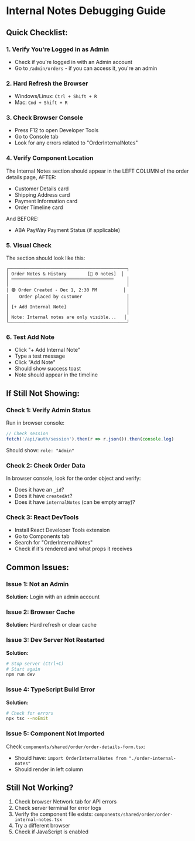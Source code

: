 # Internal Notes Debugging Guide

## Quick Checklist:

### 1. Verify You're Logged in as Admin
- Check if you're logged in with an Admin account
- Go to `/admin/orders` - if you can access it, you're an admin

### 2. Hard Refresh the Browser
- Windows/Linux: `Ctrl + Shift + R`
- Mac: `Cmd + Shift + R`

### 3. Check Browser Console
- Press F12 to open Developer Tools
- Go to Console tab
- Look for any errors related to "OrderInternalNotes"

### 4. Verify Component Location
The Internal Notes section should appear in the LEFT COLUMN of the order details page, AFTER:
- Customer Details card
- Shipping Address card
- Payment Information card
- Order Timeline card

And BEFORE:
- ABA PayWay Payment Status (if applicable)

### 5. Visual Check
The section should look like this:

```
┌─────────────────────────────────────────────┐
│ Order Notes & History        [📝 0 notes]  │
│ ───────────────────────────────────────     │
│                                             │
│ 🟢 Order Created - Dec 1, 2:30 PM          │
│    Order placed by customer                 │
│                                             │
│ [+ Add Internal Note]                       │
│                                             │
│ Note: Internal notes are only visible...   │
└─────────────────────────────────────────────┘
```

### 6. Test Add Note
- Click "+ Add Internal Note"
- Type a test message
- Click "Add Note"
- Should show success toast
- Note should appear in the timeline

## If Still Not Showing:

### Check 1: Verify Admin Status
Run in browser console:
```javascript
// Check session
fetch('/api/auth/session').then(r => r.json()).then(console.log)
```
Should show: `role: "Admin"`

### Check 2: Check Order Data
In browser console, look for the order object and verify:
- Does it have an `_id`?
- Does it have `createdAt`?
- Does it have `internalNotes` (can be empty array)?

### Check 3: React DevTools
- Install React Developer Tools extension
- Go to Components tab
- Search for "OrderInternalNotes"
- Check if it's rendered and what props it receives

## Common Issues:

### Issue 1: Not an Admin
**Solution:** Login with an admin account

### Issue 2: Browser Cache
**Solution:** Hard refresh or clear cache

### Issue 3: Dev Server Not Restarted
**Solution:**
```bash
# Stop server (Ctrl+C)
# Start again
npm run dev
```

### Issue 4: TypeScript Build Error
**Solution:**
```bash
# Check for errors
npx tsc --noEmit
```

### Issue 5: Component Not Imported
Check `components/shared/order/order-details-form.tsx`:
- Should have: `import OrderInternalNotes from "./order-internal-notes"`
- Should render in left column

## Still Not Working?

1. Check browser Network tab for API errors
2. Check server terminal for error logs
3. Verify the component file exists:
   `components/shared/order/order-internal-notes.tsx`
4. Try a different browser
5. Check if JavaScript is enabled
